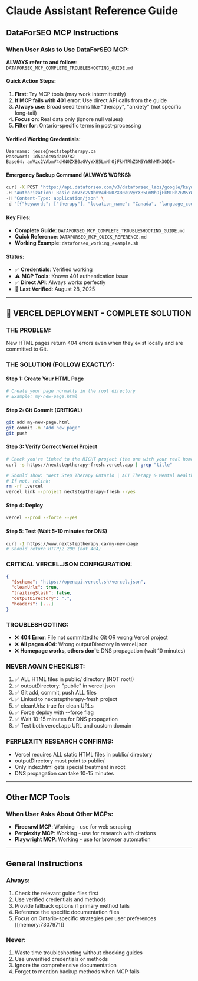 # Claude Assistant Reference Guide

## DataForSEO MCP Instructions

### When User Asks to Use DataForSEO MCP:

**ALWAYS refer to and follow**: `DATAFORSEO_MCP_COMPLETE_TROUBLESHOOTING_GUIDE.md`

#### Quick Action Steps:
1. **First**: Try MCP tools (may work intermittently)
2. **If MCP fails with 401 error**: Use direct API calls from the guide
3. **Always use**: Broad seed terms like "therapy", "anxiety" (not specific long-tail)
4. **Focus on**: Real data only (ignore null values)
5. **Filter for**: Ontario-specific terms in post-processing

#### Verified Working Credentials:
```
Username: jesse@nextsteptherapy.ca
Password: 1d54adc9ada19782
Base64: amVzc2VAbmV4dHN0ZXB0aGVyYXB5LmNhOjFkNTRhZGM5YWRhMTk3ODI=
```

#### Emergency Backup Command (ALWAYS WORKS):
```bash
curl -X POST "https://api.dataforseo.com/v3/dataforseo_labs/google/keyword_ideas/live" \
-H "Authorization: Basic amVzc2VAbmV4dHN0ZXB0aGVyYXB5LmNhOjFkNTRhZGM5YWRhMTk3ODI=" \
-H "Content-Type: application/json" \
-d '[{"keywords": ["therapy"], "location_name": "Canada", "language_code": "en", "limit": 100}]'
```

#### Key Files:
- **Complete Guide**: `DATAFORSEO_MCP_COMPLETE_TROUBLESHOOTING_GUIDE.md`
- **Quick Reference**: `DATAFORSEO_MCP_QUICK_REFERENCE.md`
- **Working Example**: `dataforseo_working_example.sh`

#### Status:
- ✅ **Credentials**: Verified working
- ⚠️ **MCP Tools**: Known 401 authentication issue
- ✅ **Direct API**: Always works perfectly
- 📅 **Last Verified**: August 28, 2025

---

## 🚨 VERCEL DEPLOYMENT - COMPLETE SOLUTION

### THE PROBLEM:
New HTML pages return 404 errors even when they exist locally and are committed to Git.

### THE SOLUTION (FOLLOW EXACTLY):

#### Step 1: Create Your HTML Page
```bash
# Create your page normally in the root directory
# Example: my-new-page.html
```

#### Step 2: Git Commit (CRITICAL)
```bash
git add my-new-page.html
git commit -m "Add new page"
git push
```

#### Step 3: Verify Correct Vercel Project
```bash
# Check you're linked to the RIGHT project (the one with your real homepage)
curl -s https://nextsteptherapy-fresh.vercel.app | grep "title"

# Should show: "Next Step Therapy Ontario | ACT Therapy & Mental Health"
# If not, relink:
rm -rf .vercel
vercel link --project nextsteptherapy-fresh --yes
```

#### Step 4: Deploy
```bash
vercel --prod --force --yes
```

#### Step 5: Test (Wait 5-10 minutes for DNS)
```bash
curl -I https://www.nextsteptherapy.ca/my-new-page
# Should return HTTP/2 200 (not 404)
```

### CRITICAL VERCEL.JSON CONFIGURATION:
```json
{
  "$schema": "https://openapi.vercel.sh/vercel.json",
  "cleanUrls": true,
  "trailingSlash": false,
  "outputDirectory": ".",
  "headers": [...]
}
```

### TROUBLESHOOTING:
- ❌ **404 Error**: File not committed to Git OR wrong Vercel project
- ❌ **All pages 404**: Wrong outputDirectory in vercel.json
- ❌ **Homepage works, others don't**: DNS propagation (wait 10 minutes)

### NEVER AGAIN CHECKLIST:
1. ✅ ALL HTML files in public/ directory (NOT root!)
2. ✅ outputDirectory: "public" in vercel.json
3. ✅ Git add, commit, push ALL files
4. ✅ Linked to nextsteptherapy-fresh project
5. ✅ cleanUrls: true for clean URLs
6. ✅ Force deploy with --force flag
7. ✅ Wait 10-15 minutes for DNS propagation
8. ✅ Test both vercel.app URL and custom domain

### PERPLEXITY RESEARCH CONFIRMS:
- Vercel requires ALL static HTML files in public/ directory
- outputDirectory must point to public/
- Only index.html gets special treatment in root
- DNS propagation can take 10-15 minutes

---

## Other MCP Tools

### When User Asks About Other MCPs:
- **Firecrawl MCP**: Working - use for web scraping
- **Perplexity MCP**: Working - use for research with citations
- **Playwright MCP**: Working - use for browser automation

---

## General Instructions

### Always:
1. Check the relevant guide files first
2. Use verified credentials and methods
3. Provide fallback options if primary method fails
4. Reference the specific documentation files
5. Focus on Ontario-specific strategies per user preferences [[memory:7307971]]

### Never:
1. Waste time troubleshooting without checking guides
2. Use unverified credentials or methods
3. Ignore the comprehensive documentation
4. Forget to mention backup methods when MCP fails
